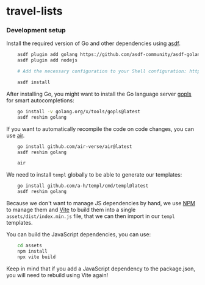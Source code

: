 # travel-lists

### Development setup

Install the required version of Go and other dependencies using [asdf](https://asdf-vm.com/).

```sh
    asdf plugin add golang https://github.com/asdf-community/asdf-golang
    asdf plugin add nodejs

    # Add the necessary configuration to your Shell configuration: https://github.com/asdf-community/asdf-golang?tab=readme-ov-file#goroot

    asdf install
```

After installing Go, you might want to install the Go language server [gopls](https://pkg.go.dev/golang.org/x/tools/gopls) for smart autocompletions:

```sh
    go install -v golang.org/x/tools/gopls@latest
    asdf reshim golang
```

If you want to automatically recompile the code on code changes, you can use [air](https://github.com/air-verse/air).

```sh
    go install github.com/air-verse/air@latest
    asdf reshim golang

    air
```

We need to install `templ` globally to be able to generate our templates:

```sh
    go install github.com/a-h/templ/cmd/templ@latest
    asdf reshim golang
```

Because we don't want to manage JS dependencies by hand, we use [NPM](https://www.npmjs.com/) to manage them and [Vite](https://v2.vitejs.dev/) to build them into a single `assets/dist/index.min.js` file, that we can then import in our `templ` templates.

You can build the JavaScript dependencies, you can use:

```sh
    cd assets
    npm install
    npx vite build
```

Keep in mind that if you add a JavaScript dependency to the package.json, you will need to rebuild using Vite again!
